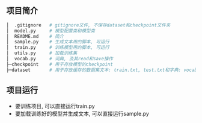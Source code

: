 ## 项目简介

```bash
│  .gitignore   # gitignore文件, 不保存dataset和checkpoint文件夹
│  model.py     # 模型配置类和模型类
│  README.md    # 简介
│  sample.py    # 生成文本用的脚本, 可运行
│  train.py     # 训练模型用的脚本, 可运行
│  utils.py     # 加载训练集
│  vocab.py     # 词典, 及其read和save操作
├─checkpoint    # 用于存放模型的checkpoint
├─dataset       # 用于存放缓存的数据集文本: train.txt, test.txt和字典: vocab.json
```

## 项目运行

- 要训练项目, 可以直接运行train.py
- 要加载训练好的模型并生成文本, 可以直接运行sample.py